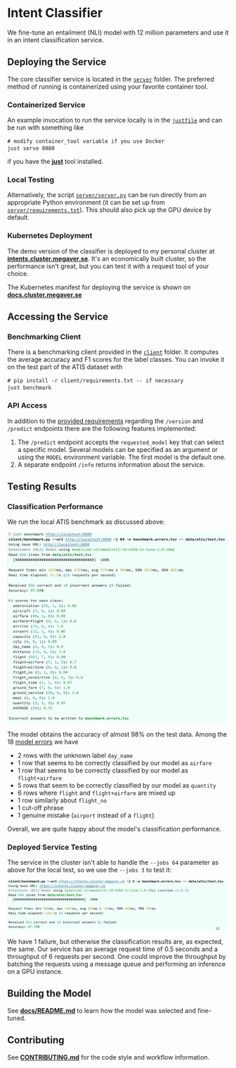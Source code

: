 # Intent Classifier

We fine-tune an entailment (NLI)
model with 12 million parameters and use it in an intent classification service.

## Deploying the Service

The core classifier service is located in the [`server`](./server) folder.
The preferred method of running is containerized using your favorite container tool.

### Containerized Service

An example invocation to run the service locally
is in the [`justfile`](justfile) and can be run with something like

```shell
# modify container_tool variable if you use Docker
just serve 8080
```

if you have the **[just](https://github.com/casey/just)** tool installed.

### Local Testing

Alternatively, the script [`server/server.py`](server/server.py) can be run
directly from an appropriate Python environment
(it can be set up from [`server/requirements.txt`](server/requirements.txt)).
This should also pick up the GPU device by default.

### Kubernetes Deployment

The demo version of the classifier is deployed to my personal cluster at
**[intents.cluster.megaver.se](https://intents.cluster.megaver.se/info)**.
It's an economically built cluster, so the performance isn't great, but you can
test it with a request tool of your choice.

The Kubernetes manifest for deploying the service is shown on **[docs.cluster.megaver.se](https://docs.cluster.megaver.se/cluster/automatic/apps/intent-classifier.yaml)**

## Accessing the Service

### Benchmarking Client

There is a benchmarking client provided in the [`client`](./client) folder.
It computes the average accuracy and F1 scores for the label classes.
You can invoke it on the test part of the ATIS dataset with

```shell
# pip install -r client/requirements.txt -- if necessary
just benchmark
```

### API Access

In addition to the [provided requirements](docs/TASK.md) regarding the `/version` and `/predict`
endpoints there are the following features implemented:

1. The `/predict` endpoint accepts the `requested_model` key that can select a specific model. Several models can be specified as an argument or using the `MODEL` environment variable. The first model is the default one.
2. A separate endpoint `/info` returns information about the service.

## Testing Results

### Classification Performance

We run the local ATIS benchmark as discussed above:

![local-benchmark-atis-test-1.0-10ep.png](docs/assets/local-benchmark-atis-test-1.0-10ep.png)

The model obtains the accuracy of almost 98% on the test data.
Among the 18 [model errors](docs/assets/local-benchmark-atis-test-1.0-10ep.errors.tsv) we have

- 2 rows with the unknown label `day_name`
- 1 row that seems to be correctly classified by our model as `airfare`
- 1 row that seems to be correctly classified by our model as `flight+airfare`
- 5 rows that seem to be correctly classified by our model as `quantity`
- 6 rows where `flight` and `flight+airfare` are mixed up
- 1 row similarly about `flight_no`
- 1 cut-off phrase
- 1 genuine mistake (`airport` instead of a `flight`)

Overall, we are quite happy about the model's classification performance.

### Deployed Service Testing

The service in the cluster isn't able to handle the `--jobs 64` parameter
as above for the local test, so we use the `--jobs 3` to test it:

![cluster-benchmark-atis-test-1.0-10ep.png](docs/assets/cluster-benchmark-atis-test-1.0-10ep.png)

We have 1 failure,
but otherwise the classification results are, as expected, the same.
Our service has an average request time of 0.5 seconds and a throughput of 6 requests per second.
One could improve the throughput
by batching the requests using a message queue
and performing an inference on a GPU instance.

## Building the Model

See **[docs/README.md](docs/README.md)** to learn how the model was selected and fine-tuned.

## Contributing

See **[CONTRIBUTING.md](CONTRIBUTING.md)** for the code style and workflow information.
